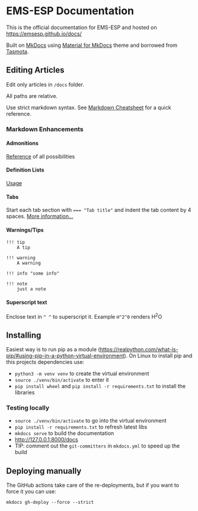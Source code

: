 # EMS-ESP Documentation

This is the official documentation for EMS-ESP and hosted on https://emsesp.github.io/docs/

Built on [MkDocs](https://www.mkdocs.org/) using [Material for MkDocs](https://squidfunk.github.io/mkdocs-material/) theme and borrowed from [Tasmota](https://github.com/tasmota/docs/tree/master).

## Editing Articles

Edit only articles in `/docs` folder.

All paths are relative.

Use strict markdown syntax. See [Markdown Cheatsheet](https://www.markdownguide.org/cheat-sheet/) for a quick reference.

### Markdown Enhancements

#### Admonitions

[Reference](https://squidfunk.github.io/mkdocs-material/reference/admonitions/) of all possibilities

#### Definition Lists

[Usage](https://squidfunk.github.io/mkdocs-material/reference/lists/#using-definition-lists)

#### Tabs

Start each tab section with `=== "Tab title"` and indent the tab content by 4 spaces. [More information...](https://facelessuser.github.io/pymdown-extensions/extensions/tabbed/)

#### Warnings/Tips

```
!!! tip
    A tip

!!! warning
    A warning

!!! info "some info"

!!! note
    just a note
```

#### Superscript text

Enclose text in `^ ^` to superscript it. Example `H^2^0` renders H<sup>2</sup>O

## Installing

Easiest way is to run pip as a module (https://realpython.com/what-is-pip/#using-pip-in-a-python-virtual-environment). On Linux to install pip and this projects dependencies use:

- `python3 -m venv venv` to create the virtual environment
- `source ./venv/bin/activate` to enter it
- `pip install wheel` and `pip install -r requirements.txt` to install the libraries

### Testing locally

- `source ./venv/bin/activate` to go into the virtual environment
- `pip install -r requirements.txt` to refresh latest libs
- `mkdocs serve` to build the documentation
- <http://127.0.0.1:8000/docs>
- TIP: comment out the `git-committers` in `mkdocs.yml` to speed up the build

## Deploying manually

The GitHub actions take care of the re-deployments, but if you want to force it you can use:

`mkdocs gh-deploy --force --strict`
